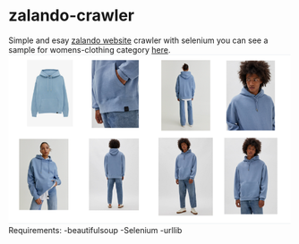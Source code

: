 # zalando-crawler
Simple and esay [zalando website](https://www.zalando.co.uk/women-home/) crawler with selenium you can see a sample for womens-clothing category [here](https://drive.google.com/drive/folders/1JGeYFVz3G6lqequ-Jbruzy8h8MuvxD9Z).
![alt zalando](https://github.com/maralzar/zalando-crawler/blob/main/zalando.png)
Requirements:
-beautifulsoup 
-Selenium
-urllib

